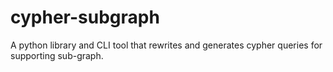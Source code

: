 # cypher-subgraph
A python library and CLI tool that rewrites and generates cypher queries for supporting sub-graph.
